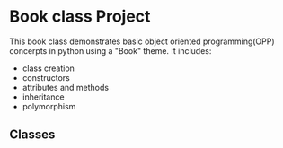 # Book class Project
This book class demonstrates basic object oriented programming(OPP) concerpts in python using a "Book" theme.
It includes:
- class creation
- constructors
- attributes and methods
- inheritance
- polymorphism
## Classes
